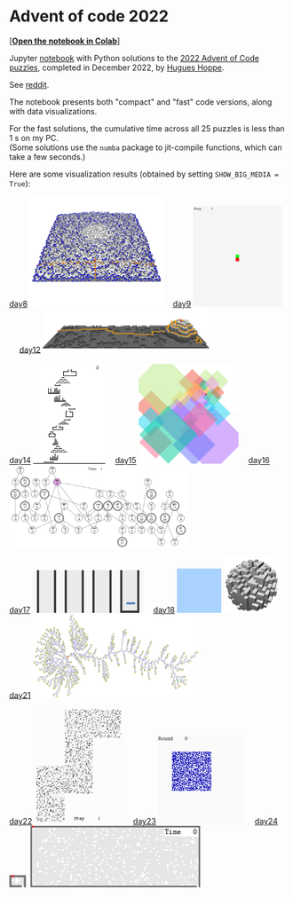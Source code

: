 # Advent of code 2022

[[**Open the notebook in Colab**]](https://colab.research.google.com/github/hhoppe/advent_of_code/blob/main/2022/advent_of_code_2022.ipynb)

Jupyter [notebook](https://github.com/hhoppe/advent_of_code/blob/main/2022/advent_of_code_2022.ipynb)
with Python solutions to the
[2022 Advent of Code puzzles](https://adventofcode.com/2022),
completed in December 2022,
by [Hugues Hoppe](http://hhoppe.com/).

See [reddit](https://www.reddit.com/r/adventofcode/comments/108taz7/2022_advent_notebook_with_gif_visualizations/).

The notebook presents both "compact" and "fast" code versions, along with data visualizations.

For the fast solutions, the cumulative time across all 25 puzzles is less than 1 s on my PC.<br/>
(Some solutions use the `numba` package to jit-compile functions, which can take a few seconds.)

Here are some visualization results (obtained by setting `SHOW_BIG_MEDIA = True`):

<p>
<a href="#day8">day8</a> <img src="https://github.com/hhoppe/advent_of_code/raw/main/2022/results/day08e.gif" width="240">&emsp;
<a href="#day9">day9</a> <img src="https://github.com/hhoppe/advent_of_code/raw/main/2022/results/day09b.gif" width="160">&emsp;
<a href="#day12">day12</a> <img src="https://github.com/hhoppe/advent_of_code/raw/main/2022/results/day12c.gif" width="300">
</p>
<p>
<a href="#day14">day14</a> <img src="https://github.com/hhoppe/advent_of_code/raw/main/2022/results/day14.gif" width="130">&emsp;
<a href="#day15">day15</a> <img src="https://github.com/hhoppe/advent_of_code/raw/main/2022/results/day15b.gif" width="180">&emsp;
<a href="#day16">day16</a> <img src="https://github.com/hhoppe/advent_of_code/raw/main/2022/results/day16b.gif" width="320">
</p>
<p>
<a href="#day17">day17</a> <img src="https://github.com/hhoppe/advent_of_code/raw/main/2022/results/day17.gif" width="200">&emsp;
<a href="#day18">day18</a> <img src="https://github.com/hhoppe/advent_of_code/raw/main/2022/results/day18a.gif" width="80">
<img src="https://github.com/hhoppe/advent_of_code/raw/main/2022/results/day18c.gif" width="100">&emsp;
<a href="#day21">day21</a> <img src="https://github.com/hhoppe/advent_of_code/raw/main/2022/results/day21b.png" width="300">
</p>
<p>
<a href="#day22">day22</a> <img src="https://github.com/hhoppe/advent_of_code/raw/main/2022/results/day22.gif" width="160">&emsp;
<a href="#day23">day23</a> <img src="https://github.com/hhoppe/advent_of_code/raw/main/2022/results/day23.gif" width="156">&emsp;
<a href="#day24">day24</a> <img src="https://github.com/hhoppe/advent_of_code/raw/main/2022/results/day24a.gif" width="30">&nbsp;
<img src="https://github.com/hhoppe/advent_of_code/raw/main/2022/results/day24c.gif" width="306">
</p>
